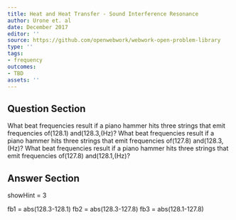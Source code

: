 ```yaml
---
title: Heat and Heat Transfer - Sound Interference Resonance
author: Urone et. al
date: December 2017
editor: ''
source: https://github.com/openwebwork/webwork-open-problem-library
type: ''
tags:
- frequency
outcomes:
- TBD
assets: ''
---
```


## Question Section 

What beat frequencies result if a piano hammer hits three strings that emit frequencies of(128.1) and(128.3,(Hz)?
What beat frequencies result if a piano hammer hits three strings that emit frequencies of(127.8) and(128.3,(Hz)?
What beat frequencies result if a piano hammer hits three strings that emit frequencies of(127.8) and(128.1,(Hz)?



## Answer Section

showHint = 3

fb1 = abs(128.3-128.1)
fb2 = abs(128.3-127.8)
fb3 = abs(128.1-127.8)